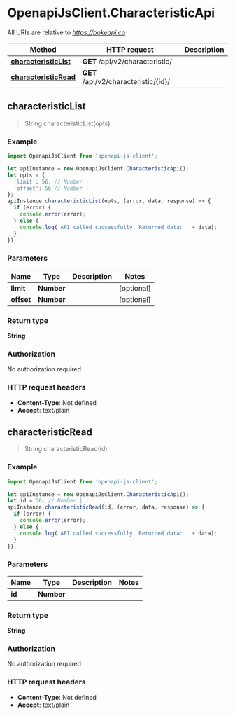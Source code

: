 # OpenapiJsClient.CharacteristicApi

All URIs are relative to *https://pokeapi.co*

Method | HTTP request | Description
------------- | ------------- | -------------
[**characteristicList**](CharacteristicApi.md#characteristicList) | **GET** /api/v2/characteristic/ | 
[**characteristicRead**](CharacteristicApi.md#characteristicRead) | **GET** /api/v2/characteristic/{id}/ | 



## characteristicList

> String characteristicList(opts)



### Example

```javascript
import OpenapiJsClient from 'openapi-js-client';

let apiInstance = new OpenapiJsClient.CharacteristicApi();
let opts = {
  'limit': 56, // Number | 
  'offset': 56 // Number | 
};
apiInstance.characteristicList(opts, (error, data, response) => {
  if (error) {
    console.error(error);
  } else {
    console.log('API called successfully. Returned data: ' + data);
  }
});
```

### Parameters


Name | Type | Description  | Notes
------------- | ------------- | ------------- | -------------
 **limit** | **Number**|  | [optional] 
 **offset** | **Number**|  | [optional] 

### Return type

**String**

### Authorization

No authorization required

### HTTP request headers

- **Content-Type**: Not defined
- **Accept**: text/plain


## characteristicRead

> String characteristicRead(id)



### Example

```javascript
import OpenapiJsClient from 'openapi-js-client';

let apiInstance = new OpenapiJsClient.CharacteristicApi();
let id = 56; // Number | 
apiInstance.characteristicRead(id, (error, data, response) => {
  if (error) {
    console.error(error);
  } else {
    console.log('API called successfully. Returned data: ' + data);
  }
});
```

### Parameters


Name | Type | Description  | Notes
------------- | ------------- | ------------- | -------------
 **id** | **Number**|  | 

### Return type

**String**

### Authorization

No authorization required

### HTTP request headers

- **Content-Type**: Not defined
- **Accept**: text/plain

